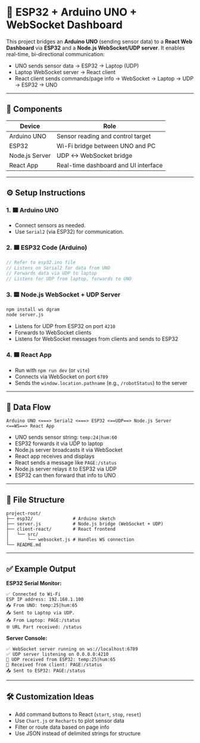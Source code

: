 # 🔗 ESP32 + Arduino UNO + WebSocket Dashboard

This project bridges an **Arduino UNO** (sending sensor data) to a **React Web Dashboard** via **ESP32** and a **Node.js WebSocket/UDP server**. It enables real-time, bi-directional communication:

* UNO sends sensor data → ESP32 → Laptop (UDP)
* Laptop WebSocket server → React client
* React client sends commands/page info → WebSocket → Laptop → UDP → ESP32 → UNO

---

## 📡 Components

| Device         | Role                                 |
| -------------- | ------------------------------------ |
| Arduino UNO    | Sensor reading and control target    |
| ESP32          | Wi-Fi bridge between UNO and PC      |
| Node.js Server | UDP <-> WebSocket bridge             |
| React App      | Real-time dashboard and UI interface |

---

## ⚙️ Setup Instructions

### 1. 🟦 Arduino UNO

* Connect sensors as needed.
* Use `Serial2` (via ESP32) for communication.

### 2. 🟩 ESP32 Code (Arduino)

```cpp
// Refer to esp32.ino file
// Listens on Serial2 for data from UNO
// Forwards data via UDP to laptop
// Listens for UDP from laptop, forwards to UNO
```

### 3. 🟨 Node.js WebSocket + UDP Server

```bash
npm install ws dgram
node server.js
```

* Listens for UDP from ESP32 on port `4210`
* Forwards to WebSocket clients
* Listens for WebSocket messages from clients and sends to ESP32

### 4. 🟦 React App

* Run with `npm run dev` (or `vite`)
* Connects via WebSocket on port `6789`
* Sends the `window.location.pathname` (e.g., `/robotStatus`) to the server

---

## 🧪 Data Flow

```
Arduino UNO <===> Serial2 <===> ESP32 <==UDP==> Node.js Server <==WS==> React App
```

* UNO sends sensor string: `temp:24|hum:60`
* ESP32 forwards it via UDP to laptop
* Node.js server broadcasts it via WebSocket
* React app receives and displays
* React sends a message like `PAGE:/status`
* Node.js server relays it to ESP32 via UDP
* ESP32 can then forward that info to UNO

---

## 📂 File Structure

```
project-root/
├── esp32/               # Arduino sketch
├── server.js            # Node.js bridge (WebSocket + UDP)
├── client-react/        # React frontend
│   └── src/
│       └── websocket.js # Handles WS connection
└── README.md
```

---

## ✅ Example Output

**ESP32 Serial Monitor:**

```
✅ Connected to Wi-Fi
ESP IP address: 192.168.1.100
📥 From UNO: temp:25|hum:65
📤 Sent to Laptop via UDP.
📥 From Laptop: PAGE:/status
🌐 URL Part received: /status
```

**Server Console:**

```
✅ WebSocket server running on ws://localhost:6789
✅ UDP server listening on 0.0.0.0:4210
📡 UDP received from ESP32: temp:25|hum:65
💬 Received from client: PAGE:/status
📤 Sent to ESP32: PAGE:/status
```

---

## 🛠️ Customization Ideas

* Add command buttons to React (`start`, `stop`, `reset`)
* Use `Chart.js` or `Recharts` to plot sensor data
* Filter or route data based on page info
* Use JSON instead of delimited strings for structure


